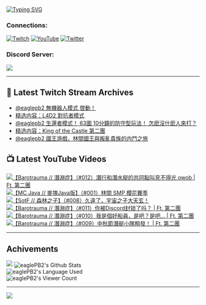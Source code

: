 <!--### Hello people, I'm EaglePB2 - The one who building something for fun 👋
Thank you for standby for this profile.   
The purpose of this profile is coming soon.   
You may come back later, as you wish if this readme.md is updated.   -->

<a href="https://git.io/typing-svg"><img src="https://readme-typing-svg.herokuapp.com?font=Fira+Code&duration=1000&pause=5000&vCenter=true&random=false&width=500&lines=%F0%9F%91%8B+Hello+Everyone%2C+I'm+EaglePB2.;%F0%9F%99%87+Thank+you+for+stopping+by+my+profile.+;%F0%9F%94%AD+%3D%3D%3D%3D+%F0%9F%94%AD;%F0%9F%91%8B+%E4%BD%A0%E5%A5%BD%EF%BC%8C%E6%AD%A1%E8%BF%8E%E4%BE%86%E5%88%B0%E6%88%91%E7%9A%84%E4%BB%A3%E7%A2%BC%E5%BA%AB%E3%80%82;%F0%9F%99%87+%E6%84%9F%E8%AC%9D%E5%89%8D%E4%BE%86%E5%8F%83%E8%A7%80%E5%B0%8F%E5%B1%8B+owo~" alt="Typing SVG" /></a>

### Connections:

[![Twitch](https://img.shields.io/badge/Twitch-9347FF?style=flat-square&logo=twitch&logoColor=white)](https://www.twitch.tv/eaglepb2)
[![YouTube](https://img.shields.io/badge/YouTube-%23FF0000.svg?style=flat-square&logo=YouTube&logoColor=white)](https://www.youtube.com/eaglepb2)
[![Twitter](https://img.shields.io/badge/Twitter-%231DA1F2.svg?style=flat-square&logo=Twitter&logoColor=white)](https://twitter.com/eaglepb2)

### Discord Server:

[![](https://invidget.switchblade.xyz/qKrub9b?theme=dark&language=ch)](https://discord.gg/qKrub9b)

---

## 👾 Latest Twitch Stream Archives
<!-- TWITCH:START -->
- [@eaglepb2 無機器人模式 啓動！](https://www.twitch.tv/videos/2188076894)
- [精选内容：L4D2 對抗者模式](https://www.twitch.tv/videos/2187974983)
- [@eaglepb2 生還者模式！ 63圖 10分鐘的防守型玩法！ 怎麽沒什麽人來打？](https://www.twitch.tv/videos/2187237046)
- [精选内容：King of the Castle 第二團](https://www.twitch.tv/videos/2185556619)
- [@eaglepb2 國王游戲，林間國王與叛亂貴族的内鬥之旅](https://www.twitch.tv/videos/2184706272)
<!-- TWITCH:END -->



## 📺 Latest YouTube Videos
<!-- YOUTUBE:START -->
<!-- YOUTUBE:END -->

<!-- BEGIN YOUTUBE-CARDS -->
<a href="https://www.youtube.com/watch?v=9-VQvHMWP9k">
  <picture>
    <source media="(prefers-color-scheme: dark)" srcset="https://ytcards.demolab.com/?id=9-VQvHMWP9k&title=%E3%80%90Barotrauma+%2F%2F+%E6%BD%9B%E6%B7%B5%E7%97%87%E3%80%91%EF%BC%88%23012%EF%BC%89%E6%BD%9B%E8%A1%8C%E5%92%8C%E6%BD%9B%E6%B0%B4%E8%89%87%E7%9A%84%E5%85%B1%E5%90%8C%E9%BB%9E%E5%8F%AB%E8%A6%8B%E4%B8%8D%E5%BE%97%E5%85%89+owob+%7C+Ft.+%E7%AC%AC%E4%BA%8C%E5%9C%98&lang=zh&timestamp=1720161920&background_color=%230d1117&title_color=%23ffffff&stats_color=%23dedede&max_title_lines=1&width=250&border_radius=5&duration=10544">
    <img src="https://ytcards.demolab.com/?id=9-VQvHMWP9k&title=%E3%80%90Barotrauma+%2F%2F+%E6%BD%9B%E6%B7%B5%E7%97%87%E3%80%91%EF%BC%88%23012%EF%BC%89%E6%BD%9B%E8%A1%8C%E5%92%8C%E6%BD%9B%E6%B0%B4%E8%89%87%E7%9A%84%E5%85%B1%E5%90%8C%E9%BB%9E%E5%8F%AB%E8%A6%8B%E4%B8%8D%E5%BE%97%E5%85%89+owob+%7C+Ft.+%E7%AC%AC%E4%BA%8C%E5%9C%98&lang=zh&timestamp=1720161920&background_color=%23ffffff&title_color=%2324292f&stats_color=%2357606a&max_title_lines=1&width=250&border_radius=5&duration=10544" alt="【Barotrauma // 潛淵症】（#012）潛行和潛水艇的共同點叫見不得光 owob | Ft. 第二團" title="【Barotrauma // 潛淵症】（#012）潛行和潛水艇的共同點叫見不得光 owob | Ft. 第二團">
  </picture>
</a>
<a href="https://www.youtube.com/watch?v=76xPMRYcQ_w">
  <picture>
    <source media="(prefers-color-scheme: dark)" srcset="https://ytcards.demolab.com/?id=76xPMRYcQ_w&title=%E3%80%90MC+Java+%2F%2F+%E9%BA%A5%E5%A1%8AJava%E7%89%88%E3%80%91%EF%BC%88%23001%EF%BC%89%E6%9E%97%E9%96%93+SMP+%E6%AB%BB%E8%8A%B1%E8%B3%BD%E5%AD%A3&lang=zh&timestamp=1720085274&background_color=%230d1117&title_color=%23ffffff&stats_color=%23dedede&max_title_lines=1&width=250&border_radius=5&duration=14143">
    <img src="https://ytcards.demolab.com/?id=76xPMRYcQ_w&title=%E3%80%90MC+Java+%2F%2F+%E9%BA%A5%E5%A1%8AJava%E7%89%88%E3%80%91%EF%BC%88%23001%EF%BC%89%E6%9E%97%E9%96%93+SMP+%E6%AB%BB%E8%8A%B1%E8%B3%BD%E5%AD%A3&lang=zh&timestamp=1720085274&background_color=%23ffffff&title_color=%2324292f&stats_color=%2357606a&max_title_lines=1&width=250&border_radius=5&duration=14143" alt="【MC Java // 麥塊Java版】（#001）林間 SMP 櫻花賽季" title="【MC Java // 麥塊Java版】（#001）林間 SMP 櫻花賽季">
  </picture>
</a>
<a href="https://www.youtube.com/watch?v=jSO_FBDEg1M">
  <picture>
    <source media="(prefers-color-scheme: dark)" srcset="https://ytcards.demolab.com/?id=jSO_FBDEg1M&title=%E3%80%90SotF+%2F%2F+%E6%A3%AE%E6%9E%97%E4%B9%8B%E5%AD%90%E3%80%91%EF%BC%88%23008%EF%BC%89%E4%B9%85%E9%81%95%E4%BA%86%EF%BC%8C%E5%AE%87%E5%AE%99%E4%B9%8B%E5%AD%90%E5%A4%A7%E5%A4%A9%E7%8E%84%EF%BC%81&lang=zh&timestamp=1720000862&background_color=%230d1117&title_color=%23ffffff&stats_color=%23dedede&max_title_lines=1&width=250&border_radius=5&duration=14420">
    <img src="https://ytcards.demolab.com/?id=jSO_FBDEg1M&title=%E3%80%90SotF+%2F%2F+%E6%A3%AE%E6%9E%97%E4%B9%8B%E5%AD%90%E3%80%91%EF%BC%88%23008%EF%BC%89%E4%B9%85%E9%81%95%E4%BA%86%EF%BC%8C%E5%AE%87%E5%AE%99%E4%B9%8B%E5%AD%90%E5%A4%A7%E5%A4%A9%E7%8E%84%EF%BC%81&lang=zh&timestamp=1720000862&background_color=%23ffffff&title_color=%2324292f&stats_color=%2357606a&max_title_lines=1&width=250&border_radius=5&duration=14420" alt="【SotF // 森林之子】（#008）久違了，宇宙之子大天玄！" title="【SotF // 森林之子】（#008）久違了，宇宙之子大天玄！">
  </picture>
</a>
<a href="https://www.youtube.com/watch?v=179YMgJUprw">
  <picture>
    <source media="(prefers-color-scheme: dark)" srcset="https://ytcards.demolab.com/?id=179YMgJUprw&title=%E3%80%90Barotrauma+%2F%2F+%E6%BD%9B%E6%B7%B5%E7%97%87%E3%80%91%EF%BC%88%23011%EF%BC%89%E4%BD%A0%E8%A2%ABDiscord%E5%B0%81%E9%94%81%E4%BA%86%E5%90%97%EF%BC%9F+%7C+Ft.+%E7%AC%AC%E4%BA%8C%E5%9C%98&lang=zh&timestamp=1719895491&background_color=%230d1117&title_color=%23ffffff&stats_color=%23dedede&max_title_lines=1&width=250&border_radius=5&duration=10789">
    <img src="https://ytcards.demolab.com/?id=179YMgJUprw&title=%E3%80%90Barotrauma+%2F%2F+%E6%BD%9B%E6%B7%B5%E7%97%87%E3%80%91%EF%BC%88%23011%EF%BC%89%E4%BD%A0%E8%A2%ABDiscord%E5%B0%81%E9%94%81%E4%BA%86%E5%90%97%EF%BC%9F+%7C+Ft.+%E7%AC%AC%E4%BA%8C%E5%9C%98&lang=zh&timestamp=1719895491&background_color=%23ffffff&title_color=%2324292f&stats_color=%2357606a&max_title_lines=1&width=250&border_radius=5&duration=10789" alt="【Barotrauma // 潛淵症】（#011）你被Discord封锁了吗？ | Ft. 第二團" title="【Barotrauma // 潛淵症】（#011）你被Discord封锁了吗？ | Ft. 第二團">
  </picture>
</a>
<a href="https://www.youtube.com/watch?v=jtZgjeYpUsU">
  <picture>
    <source media="(prefers-color-scheme: dark)" srcset="https://ytcards.demolab.com/?id=jtZgjeYpUsU&title=%E3%80%90Barotrauma+%2F%2F+%E6%BD%9B%E6%B7%B5%E7%97%87%E3%80%91%EF%BC%88%23010%EF%BC%89%E6%88%91%E6%98%AF%E5%80%8B%E5%A5%BD%E8%88%B9%E5%93%A1%EF%BC%8C%E6%98%AF%E5%90%A7%EF%BC%9F%E6%98%AF%E5%90%A7...+%7C+Ft.+%E7%AC%AC%E4%BA%8C%E5%9C%98&lang=zh&timestamp=1719812428&background_color=%230d1117&title_color=%23ffffff&stats_color=%23dedede&max_title_lines=1&width=250&border_radius=5&duration=11446">
    <img src="https://ytcards.demolab.com/?id=jtZgjeYpUsU&title=%E3%80%90Barotrauma+%2F%2F+%E6%BD%9B%E6%B7%B5%E7%97%87%E3%80%91%EF%BC%88%23010%EF%BC%89%E6%88%91%E6%98%AF%E5%80%8B%E5%A5%BD%E8%88%B9%E5%93%A1%EF%BC%8C%E6%98%AF%E5%90%A7%EF%BC%9F%E6%98%AF%E5%90%A7...+%7C+Ft.+%E7%AC%AC%E4%BA%8C%E5%9C%98&lang=zh&timestamp=1719812428&background_color=%23ffffff&title_color=%2324292f&stats_color=%2357606a&max_title_lines=1&width=250&border_radius=5&duration=11446" alt="【Barotrauma // 潛淵症】（#010）我是個好船員，是吧？是吧... | Ft. 第二團" title="【Barotrauma // 潛淵症】（#010）我是個好船員，是吧？是吧... | Ft. 第二團">
  </picture>
</a>
<a href="https://www.youtube.com/watch?v=IMF6URaxeFI">
  <picture>
    <source media="(prefers-color-scheme: dark)" srcset="https://ytcards.demolab.com/?id=IMF6URaxeFI&title=%E3%80%90Barotrauma+%2F%2F+%E6%BD%9B%E6%B7%B5%E7%97%87%E3%80%91%EF%BC%88%23009%EF%BC%89%E4%B8%AD%E7%A7%8B%E7%AF%80%E6%BD%9B%E8%89%87%E5%B0%8F%E9%9A%8A%E7%B2%97%E7%99%BC%EF%BC%81+%7C+Ft.+%E7%AC%AC%E4%BA%8C%E5%9C%98&lang=zh&timestamp=1719733919&background_color=%230d1117&title_color=%23ffffff&stats_color=%23dedede&max_title_lines=1&width=250&border_radius=5&duration=14629">
    <img src="https://ytcards.demolab.com/?id=IMF6URaxeFI&title=%E3%80%90Barotrauma+%2F%2F+%E6%BD%9B%E6%B7%B5%E7%97%87%E3%80%91%EF%BC%88%23009%EF%BC%89%E4%B8%AD%E7%A7%8B%E7%AF%80%E6%BD%9B%E8%89%87%E5%B0%8F%E9%9A%8A%E7%B2%97%E7%99%BC%EF%BC%81+%7C+Ft.+%E7%AC%AC%E4%BA%8C%E5%9C%98&lang=zh&timestamp=1719733919&background_color=%23ffffff&title_color=%2324292f&stats_color=%2357606a&max_title_lines=1&width=250&border_radius=5&duration=14629" alt="【Barotrauma // 潛淵症】（#009）中秋節潛艇小隊粗發！ | Ft. 第二團" title="【Barotrauma // 潛淵症】（#009）中秋節潛艇小隊粗發！ | Ft. 第二團">
  </picture>
</a>
<!-- END YOUTUBE-CARDS -->

---

## Achivements
[![](https://github-profile-trophy.vercel.app/?username=eaglepb2&theme=monokai&no-bg=true&&title=Repositories,Issues,Commit,MultiLanguage)](https://github.com/anuraghazra/github-readme-stats)
<img align="center" alt="eaglePB2's Github Stats" src="https://github-readme-stats.vercel.app/api?username=eaglePB2&show_icons=true&hide_border=true&theme=merko" />
<br>
<img align="center" alt="eaglePB2's Language Used" src="https://github-readme-stats.vercel.app/api/top-langs/?username=eaglePB2&show_icons=true&hide_border=true&theme=merko&layout=compact&langs_count=8" />
<br>
<img align="center" alt="eaglePB2's Viewer Count" src="https://visitcount.itsvg.in/api?id=eaglepb2&label=Profile%20Views&color=3&icon=5&pretty=true" />

<hr>

<!-- RANDOMQUOTE:START -->
![](https://quotes-github-readme.vercel.app/api?type=horizontal&theme=merko)
<!-- RANDOMQUOTE:END -->


<!--
       _____   _   _   _____       _____   _   _   ____   
      |_   _| | | | | |  ___|     |  ___| | \ | | |  _  \  
        | |   | |_| | | |___      | |___  |  \| | | | | | 
        | |   |  _  | |  ___|     |  ___| |     | | | | | 
        | |   | | | | | |___      | |___  | |\  | | |_| | 
        |_|   |_| |_| |_____|     |_____| |_| \_| |____ / 
      
-->
